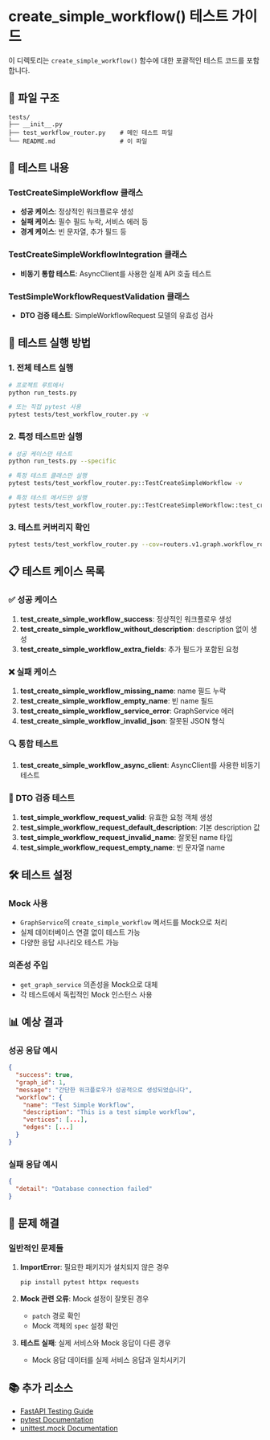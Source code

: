 # create_simple_workflow() 테스트 가이드

이 디렉토리는 `create_simple_workflow()` 함수에 대한 포괄적인 테스트 코드를 포함합니다.

## 📁 파일 구조

```
tests/
├── __init__.py
├── test_workflow_router.py    # 메인 테스트 파일
└── README.md                  # 이 파일
```

## 🧪 테스트 내용

### TestCreateSimpleWorkflow 클래스
- **성공 케이스**: 정상적인 워크플로우 생성
- **실패 케이스**: 필수 필드 누락, 서비스 에러 등
- **경계 케이스**: 빈 문자열, 추가 필드 등

### TestCreateSimpleWorkflowIntegration 클래스
- **비동기 통합 테스트**: AsyncClient를 사용한 실제 API 호출 테스트

### TestSimpleWorkflowRequestValidation 클래스
- **DTO 검증 테스트**: SimpleWorkflowRequest 모델의 유효성 검사

## 🚀 테스트 실행 방법

### 1. 전체 테스트 실행
```bash
# 프로젝트 루트에서
python run_tests.py

# 또는 직접 pytest 사용
pytest tests/test_workflow_router.py -v
```

### 2. 특정 테스트만 실행
```bash
# 성공 케이스만 테스트
python run_tests.py --specific

# 특정 테스트 클래스만 실행
pytest tests/test_workflow_router.py::TestCreateSimpleWorkflow -v

# 특정 테스트 메서드만 실행
pytest tests/test_workflow_router.py::TestCreateSimpleWorkflow::test_create_simple_workflow_success -v
```

### 3. 테스트 커버리지 확인
```bash
pytest tests/test_workflow_router.py --cov=routers.v1.graph.workflow_router --cov-report=html
```

## 📋 테스트 케이스 목록

### ✅ 성공 케이스
1. **test_create_simple_workflow_success**: 정상적인 워크플로우 생성
2. **test_create_simple_workflow_without_description**: description 없이 생성
3. **test_create_simple_workflow_extra_fields**: 추가 필드가 포함된 요청

### ❌ 실패 케이스
1. **test_create_simple_workflow_missing_name**: name 필드 누락
2. **test_create_simple_workflow_empty_name**: 빈 name 필드
3. **test_create_simple_workflow_service_error**: GraphService 에러
4. **test_create_simple_workflow_invalid_json**: 잘못된 JSON 형식

### 🔍 통합 테스트
1. **test_create_simple_workflow_async_client**: AsyncClient를 사용한 비동기 테스트

### 📝 DTO 검증 테스트
1. **test_simple_workflow_request_valid**: 유효한 요청 객체 생성
2. **test_simple_workflow_request_default_description**: 기본 description 값
3. **test_simple_workflow_request_invalid_name**: 잘못된 name 타입
4. **test_simple_workflow_request_empty_name**: 빈 문자열 name

## 🛠️ 테스트 설정

### Mock 사용
- `GraphService`의 `create_simple_workflow` 메서드를 Mock으로 처리
- 실제 데이터베이스 연결 없이 테스트 가능
- 다양한 응답 시나리오 테스트 가능

### 의존성 주입
- `get_graph_service` 의존성을 Mock으로 대체
- 각 테스트에서 독립적인 Mock 인스턴스 사용

## 📊 예상 결과

### 성공 응답 예시
```json
{
  "success": true,
  "graph_id": 1,
  "message": "간단한 워크플로우가 성공적으로 생성되었습니다",
  "workflow": {
    "name": "Test Simple Workflow",
    "description": "This is a test simple workflow",
    "vertices": [...],
    "edges": [...]
  }
}
```

### 실패 응답 예시
```json
{
  "detail": "Database connection failed"
}
```

## 🔧 문제 해결

### 일반적인 문제들

1. **ImportError**: 필요한 패키지가 설치되지 않은 경우
   ```bash
   pip install pytest httpx requests
   ```

2. **Mock 관련 오류**: Mock 설정이 잘못된 경우
   - `patch` 경로 확인
   - Mock 객체의 `spec` 설정 확인

3. **테스트 실패**: 실제 서비스와 Mock 응답이 다른 경우
   - Mock 응답 데이터를 실제 서비스 응답과 일치시키기

## 📚 추가 리소스

- [FastAPI Testing Guide](https://fastapi.tiangolo.com/tutorial/testing/)
- [pytest Documentation](https://docs.pytest.org/)
- [unittest.mock Documentation](https://docs.python.org/3/library/unittest.mock.html)

